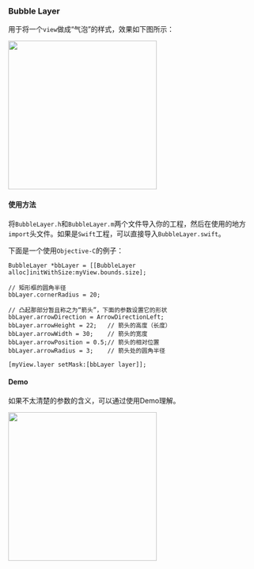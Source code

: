 ### Bubble Layer

用于将一个`view`做成“气泡”的样式，效果如下图所示：

<img src="https://i.imgur.com/ahemgD8.png" width="300"/>

#### 使用方法
将`BubbleLayer.h`和`BubbleLayer.m`两个文件导入你的工程，然后在使用的地方`import`头文件。如果是`Swift`工程，可以直接导入`BubbleLayer.swift`。

下面是一个使用`Objective-C`的例子：

```objc
BubbleLayer *bbLayer = [[BubbleLayer alloc]initWithSize:myView.bounds.size];

// 矩形框的圆角半径
bbLayer.cornerRadius = 20;

// 凸起那部分暂且称之为“箭头”，下面的参数设置它的形状
bbLayer.arrowDirection = ArrowDirectionLeft;
bbLayer.arrowHeight = 22;   // 箭头的高度（长度）
bbLayer.arrowWidth = 30;    // 箭头的宽度
bbLayer.arrowPosition = 0.5;// 箭头的相对位置
bbLayer.arrowRadius = 3;    // 箭头处的圆角半径

[myView.layer setMask:[bbLayer layer]];

```

#### Demo
如果不太清楚的参数的含义，可以通过使用Demo理解。

<img src="https://i.imgur.com/leO6enP.gif" width="300"/>





